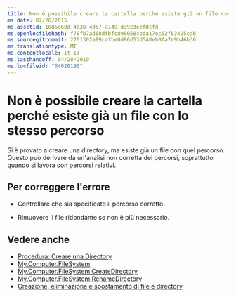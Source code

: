 ```yaml
---
title: Non è possibile creare la cartella perché esiste già un file con lo stesso percorso
ms.date: 07/20/2015
ms.assetid: 1085c60d-4d38-4d67-a149-d3923eef0cfd
ms.openlocfilehash: f78fb7ad68dfbfc8980584bda17ec52f63425cab
ms.sourcegitcommit: 2701302a99cafbe0d86d53d540eb0fa7e9b46b36
ms.translationtype: MT
ms.contentlocale: it-IT
ms.lasthandoff: 04/28/2019
ms.locfileid: "64620190"
---
```

# <a name="the-folder-cannot-be-created-since-a-file-already-exists-with-the-same-path"></a>Non è possibile creare la cartella perché esiste già un file con lo stesso percorso
Si è provato a creare una directory, ma esiste già un file con quel percorso. Questo può derivare da un'analisi non corretta dei percorsi, soprattutto quando si lavora con percorsi relativi.  
  
## <a name="to-correct-this-error"></a>Per correggere l'errore  
  
- Controllare che sia specificato il percorso corretto.  
  
- Rimuovere il file ridondante se non è più necessario.  
  
## <a name="see-also"></a>Vedere anche

- [Procedura: Creare una Directory](../../visual-basic/developing-apps/programming/drives-directories-files/how-to-create-a-directory.md)
- [My.Computer.FileSystem](xref:Microsoft.VisualBasic.FileIO.FileSystem)
- [My.Computer.FileSystem.CreateDirectory](xref:Microsoft.VisualBasic.MyServices.FileSystemProxy.CreateDirectory%2A)
- [My.Computer.FileSystem.RenameDirectory](xref:Microsoft.VisualBasic.MyServices.FileSystemProxy.RenameDirectory%2A)
- [Creazione, eliminazione e spostamento di file e directory](../../visual-basic/developing-apps/programming/drives-directories-files/creating-deleting-and-moving-files-and-directories.md)
